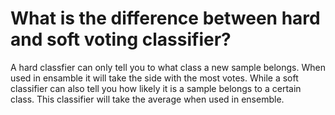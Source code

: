 # What is the difference between hard and soft voting classifier?
A hard classfier can only tell you to what class a new sample belongs. 
When used in ensamble it will take the side with the most votes.
While a soft classifier can also tell you how likely it is a sample belongs to a certain class. 
This classifier will take the average when used in ensemble.
